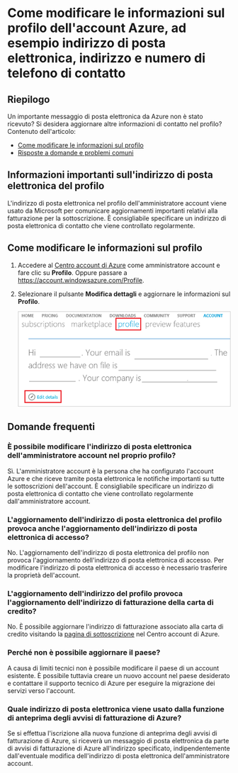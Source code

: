 <properties
	pageTitle="Come modificare le informazioni sul profilo dell'account Azure| Microsoft Azure"
	description="L'articolo descrive come modificare il profilo dell'account Azure e fornisce le risposte alle domande comuni, ad esempio perché non è possibile modificare il paese nel Centro account di Azure."
	services=""
	documentationCenter=""
	authors="genlin"
	manager="mbaldwin"
	editor=""
	tags="billing"
	/>

<tags
	ms.service="billing"
	ms.workload="na"
	ms.tgt_pltfrm="na"
	ms.devlang="na"
	ms.topic="article"
	ms.date="08/11/2016"
	ms.author="genli"/>

# Come modificare le informazioni sul profilo dell'account Azure, ad esempio indirizzo di posta elettronica, indirizzo e numero di telefono di contatto

## Riepilogo

Un importante messaggio di posta elettronica da Azure non è stato ricevuto? Si desidera aggiornare altre informazioni di contatto nel profilo? Contenuto dell'articolo:

-	[Come modificare le informazioni sul profilo](#how-to-change-your-profile-information)
-	[Risposte a domande e problemi comuni](#frequently-asked-questions)

## Informazioni importanti sull'indirizzo di posta elettronica del profilo

L'indirizzo di posta elettronica nel profilo dell'amministratore account viene usato da Microsoft per comunicare aggiornamenti importanti relativi alla fatturazione per la sottoscrizione. È consigliabile specificare un indirizzo di posta elettronica di contatto che viene controllato regolarmente.

## Come modificare le informazioni sul profilo

1.	Accedere al [Centro account di Azure](https://account.windowsazure.com/) come amministratore account e fare clic su **Profilo**. Oppure passare a https://account.windowsazure.com/Profile.

2.	Selezionare il pulsante **Modifica dettagli** e aggiornare le informazioni sul **Profilo**.

	![profilo](./media/billing-how-to-change-azure-account-profile/profile.png)

## Domande frequenti

### È possibile modificare l'indirizzo di posta elettronica dell'amministratore account nel proprio profilo?

Sì. L'amministratore account è la persona che ha configurato l'account Azure e che riceve tramite posta elettronica le notifiche importanti su tutte le sottoscrizioni dell'account. È consigliabile specificare un indirizzo di posta elettronica di contatto che viene controllato regolarmente dall'amministratore account.

### L'aggiornamento dell'indirizzo di posta elettronica del profilo provoca anche l'aggiornamento dell'indirizzo di posta elettronica di accesso?

No. L'aggiornamento dell'indirizzo di posta elettronica del profilo non provoca l'aggiornamento dell'indirizzo di posta elettronica di accesso. Per modificare l'indirizzo di posta elettronica di accesso è necessario trasferire la proprietà dell'account.

### L'aggiornamento dell'indirizzo del profilo provoca l'aggiornamento dell'indirizzo di fatturazione della carta di credito?

No. È possibile aggiornare l'indirizzo di fatturazione associato alla carta di credito visitando la [pagina di sottoscrizione](https://account.windowsazure.com/subscriptions) nel Centro account di Azure.

### Perché non è possibile aggiornare il paese?

A causa di limiti tecnici non è possibile modificare il paese di un account esistente. È possibile tuttavia creare un nuovo account nel paese desiderato e contattare il supporto tecnico di Azure per eseguire la migrazione dei servizi verso l'account.

### Quale indirizzo di posta elettronica viene usato dalla funzione di anteprima degli avvisi di fatturazione di Azure?

Se si effettua l'iscrizione alla nuova funzione di anteprima degli avvisi di fatturazione di Azure, si riceverà un messaggio di posta elettronica da parte di avvisi di fatturazione di Azure all'indirizzo specificato, indipendentemente dall'eventuale modifica dell'indirizzo di posta elettronica dell'amministratore account.

<!---HONumber=AcomDC_0817_2016-->